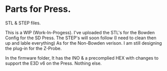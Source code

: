 # Parts for Press.
STL & STEP files.

This is a WIP (Work-In-Progess). I've uploaded the STL's for the Bowden Config for the SD Press. The STEP's will soon follow (I need to clean then up and lable everything) As for the Non-Bowden verison. I am still designing the plug-in for the Z-Probe.

In the firmware folder, It has the INO & a precomplied HEX with changes to support the E3D v6 on the Press. Nothing else. 


